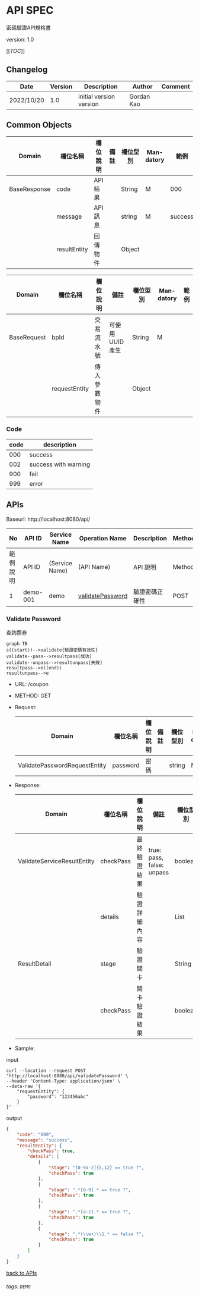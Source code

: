 # API SPEC

密碼驗證API規格書

version: 1.0

[[_TOC_]]

## Changelog

| Date       | Version | Description             | Author     | Comment |
| ---------- | ------- | ----------------------- | ---------- | ------- |
| 2022/10/20 | 1.0     | initial version version | Gordan Kao |
## Common Objects

| Domain       | 欄位名稱     | 欄位說明 | 備註 | 欄位型別 | Man-datory | 範例    |
| ------------ | ------------ | -------- | ---- | -------- | ---------- | ------- |
| BaseResponse | code         | API結果  |      | String   | M          | 000     |
|              | message      | API訊息  |      | string   | M          | success |
|              | resultEntity | 回傳物件 |      | Object   |            |         |

| Domain      | 欄位名稱      | 欄位說明     | 備註           | 欄位型別 | Man-datory | 範例 |
| ----------- | ------------- | ------------ | -------------- | -------- | ---------- | ---- |
| BaseRequest | bpId          | 交易流水號   | 可使用UUID產生 | String   | M          |      |
|             | requestEntity | 傳入參數物件 |                | Object   |            |      |

### Code
  | code | description          |
  | ---- | -------------------- |
  | 000  | success              |
  | 002  | success with warning |
  | 900  | fail                 |
  | 999  | error                |

## APIs

Baseurl:
http://localhost:8080/api/


| No       | API ID   | Service Name    | Operation Name                         | Description    | Method | 更新日期     (yyyy/mm/dd) |
| -------- | -------- | --------------- | -------------------------------------- | -------------- | ------ | ------------------------- |
| 範例說明 | API  ID  | (Service  Name) | (API  Name)                            | API  說明      | Method | 每次更新須註明            |
| 1        | demo-001 | demo            | [validatePassword](#validate-password) | 驗證密碼正確性 | POST   | 2022/10/20                |

### Validate Password

查詢票券

```mermaid
graph TB
s((start))-->validate{驗證密碼有效性}
validate--pass-->resultpass[成功]
validate--unpass-->resultunpass[失敗]
resultpass-->e((end))
resultunpass-->e
```



- URL:
  /coupon

- METHOD:
  GET

- Request:

  | Domain                        | 欄位名稱 | 欄位說明 | 備註 | 欄位型別 | Man-datory | 範例 |
  | ----------------------------- | -------- | -------- | ---- | -------- | ---------- | ---- |
  | ValidatePasswordRequestEntity | password | 密碼     |      | string   | M          |      |
  

- Response:

  | Domain                      | 欄位名稱  | 欄位說明     | 備註                      | 欄位型別           | Man-datory | 範例                     |
  | --------------------------- | --------- | ------------ | ------------------------- | ------------------ | ---------- | ------------------------ |
  | ValidateServiceResultEntity | checkPass | 最終驗證結果 | true: pass, false: unpass | boolean            | M          | false                    |
  |                             | details   | 驗證詳細內容 |                           | List<ResultDetail> |            |                          |
  | ResultDetail                | stage     | 驗證關卡     |                           | String             |            | .*(\\w+)\\1.* == false ? |
  |                             | checkPass | 關卡驗證結果 |                           | boolean            |            | false                    |
  

- Sample:

input
```shell
curl --location --request POST 'http://localhost:8080/api/validatePassword' \
--header 'Content-Type: application/json' \
--data-raw '{
    "requestEntity": {
        "password": "123456abc"
    }
}'
```
output
```json
{
    "code": "000",
    "message": "success",
    "resultEntity": {
        "checkPass": true,
        "details": [
            {
                "stage": "[0-9a-z]{5,12} == true ?",
                "checkPass": true
            },
            {
                "stage": ".*[0-9].* == true ?",
                "checkPass": true
            },
            {
                "stage": ".*[a-z].* == true ?",
                "checkPass": true
            },
            {
                "stage": ".*(\\w+)\\1.* == false ?",
                "checkPass": true
            }
        ]
    }
}
```

[back to APIs](#apis)

###### tags: `DEMO`